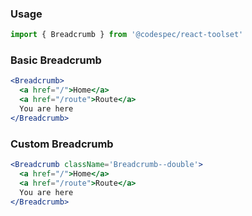 ### Usage

```jsx static
import { Breadcrumb } from '@codespec/react-toolset'
```

### Basic Breadcrumb

```jsx
<Breadcrumb>
  <a href="/">Home</a>
  <a href="/route">Route</a>
  You are here
</Breadcrumb>
```

### Custom Breadcrumb

```jsx
<Breadcrumb className='Breadcrumb--double'>
  <a href="/">Home</a>
  <a href="/route">Route</a>
  You are here
</Breadcrumb>
```
